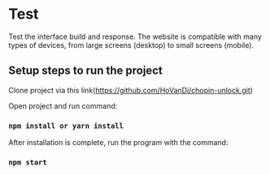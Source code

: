 # Test

Test the interface build and response. The website is compatible with many types of devices, from large screens (desktop) to small screens (mobile).

## Setup steps to run the project

Clone project via this link(https://github.com/HoVanDi/chopin-unlock.git)

Open project and run command:
### `npm install or yarn install`

After installation is complete, run the program with the command:
### `npm start`
